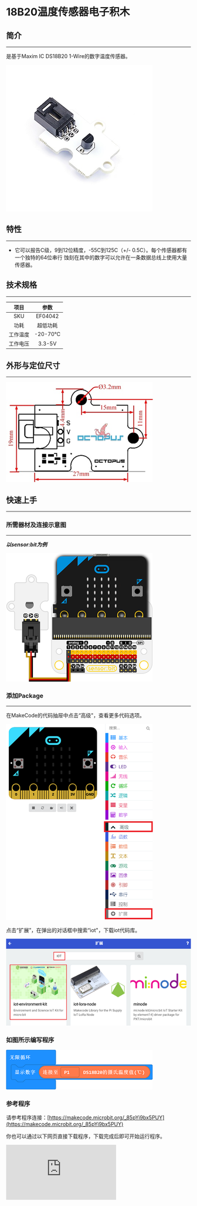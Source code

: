 # 18B20温度传感器电子积木

## 简介
---
是基于Maxim IC DS18B20 1-Wire的数字温度传感器。

 ![](./images/c8DrDnH.jpg)

## 特性
---
- 它可以报告C级，9到12位精度，-55C到125C（+/- 0.5C）。每个传感器都有一个独特的64位串行 蚀刻在其中的数字可以允许在一条数据总线上使用大量传感器。

## 技术规格
---

项目 | 参数
:-: | :-:
SKU|EF04042
功耗|超低功耗
工作温度|-20-70℃
工作电压|3.3-5V

## 外形与定位尺寸
---
 ![](./images/Bc8O78l.jpg)

## 快速上手
---

### 所需器材及连接示意图
---
***以sensor:bit为例***

 ![](./images/Sc5JwUT.png)

### 添加Package
---
在MakeCode的代码抽屉中点击“高级"，查看更多代码选项。

 ![](./images/smtcNoB.png)

点击“扩展”，在弹出的对话框中搜索“iot"，下载iot代码库。

 ![](./images/qChMeYd.png)

### 如图所示编写程序

 ![](./images/kO6z0oE.png)

### 参考程序

请参考程序连接：[https://makecode.microbit.org/_85pYi9bx5PUY](https://makecode.microbit.org/_85pYi9bx5PUY)

你也可以通过以下网页直接下载程序，下载完成后即可开始运行程序。

<div
    style={{
        position: 'relative',
        paddingBottom: '60%',
        overflow: 'hidden',
    }}
>
    <iframe
        src="https://makecode.microbit.org/_85pYi9bx5PUY"
        frameborder="0"
        sandbox="allow-popups allow-forms allow-scripts allow-same-origin"
        style={{
            position: 'absolute',
            width: '100%',
            height: '100%',
        }}
    />
</div>
---

### 结果
- micro：bit的点阵屏上显示相关的温度信息。

## 相关案例
---

## 技术文档
---
[Datasheet](https://elecfreaks.com/estore/download/EF03155-Datasheet)
